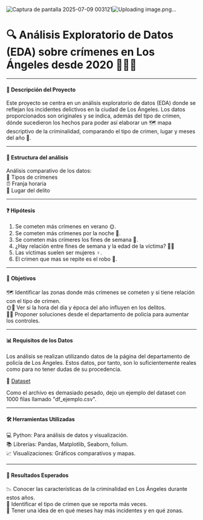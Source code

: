 ![Captura de pantalla 2025-07-09 003121](https://github.com/user-attachments/assets/2d991f1c-fad7-4d4e-abd0-3aad0d762f04)![Uploading image.png…]()


# 🔍 Análisis Exploratorio de Datos (EDA) sobre crímenes en Los Ángeles desde 2020 🕵️‍♂️🌆  

---
#### 📌 Descripción del Proyecto

Este proyecto se centra en un análisis exploratorio de datos (EDA) donde se reflejan los incidentes delictivos en la ciudad de Los Ángeles. Los datos proporcionados son originales y se indica, además del tipo de crimen, dónde sucedieron los hechos para poder así elaborar un 🗺️ mapa descriptivo de la criminalidad, comparando el tipo de crimen, lugar y meses del año 📅.

---
#### 🧩 Estructura del análisis
Análisis comparativo de los datos:  
🔪 Tipos de crímenes  
⏰ Franja horaria  
📍 Lugar del delito  

---
#### ❓ Hipótesis   
1. Se cometen más crímenes en verano 🌞.
2. Se cometen más crímenes por la noche 🌙.
3. Se cometen más crímeres los fines de semana 🌳.
4. ¿Hay relación entre fines de semana y la edad de la víctima? 🌳🙍
5. Las víctimas suelen ser mujeres ♀️.
6. El crimen que mas se repite es el robo 🔪.

---
#### 🎯 Objetivos
🗺️ Identificar las zonas donde más crímenes se cometen y si tiene relación con el tipo de crimen.  
🌞🌙 Ver si la hora del día y época del año influyen en los delitos.  
👮‍♂️ Proponer soluciones desde el departamento de policía para aumentar los controles.  

---
#### 📊 Requisitos de los Datos
Los análisis se realizan utilizando datos de la página del departamento de policía de Los Ángeles.
Estos datos, por tanto, son lo suficientemente reales como para no tener dudas de su procedencia.
  
🔗 [Dataset](https://data.lacity.org/Public-Safety/Crime-Data-from-2010-to-2019/63jg-8b9z/about_data)  

Como el archivo es demasiado pesado, dejo un ejemplo del dataset con 1000 filas llamado "df_ejemplo.csv".

---
#### 🛠️ Herramientas Utilizadas

💻 Python: Para análisis de datos y visualización.  
📚 Librerías: Pandas, Matplotlib, Seaborn, folium.  
📈 Visualizaciones: Gráficos comparativos y mapas.

---
#### 🧾 Resultados Esperados
📉 Conocer las características de la criminalidad en Los Ángeles durante estos años.  
🚨 Identificar el tipo de crimen que se reporta más veces.  
📅 Tener una idea de en qué meses hay más incidentes y en qué zonas.
